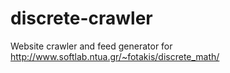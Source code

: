 discrete-crawler
================

Website crawler and feed generator for http://www.softlab.ntua.gr/~fotakis/discrete_math/